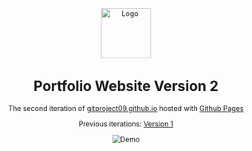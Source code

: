 <div align="center">
  <img alt="Logo" src="https://github.com/gitproject09/gitproject09.github.io/images/logo.jpg" width="100" />
</div>
<h1 align="center">
  Portfolio Website Version 2
</h1>
<p align="center">
  The second iteration of <a href="https://gitproject09.github.io/" target="_blank">gitproject09.github.io</a> hosted with <a href="https://pages.github.com/" target="_blank">Github Pages</a>
</p>
<p align="center">
  Previous iterations:
  <a href="https://github.com/gitproject09/gitproject09.github.io" target="_blank">Version 1</a>
</p>

<div align="center">
  <img alt="Demo" src="https://github.com/gitproject09/gitproject09.github.io/images/demo.png" />
</div>

